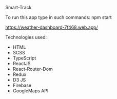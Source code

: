 Smart-Track

To run this app type in such commands: npm start

https://weather-dashboard-7f468.web.app/

Technologies used:

- HTML
- SCSS
- TypeScript
- ReactJS
- React-Router-Dom
- Redux
- D3 JS
- Firebase
- GoogleMaps API
